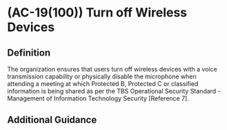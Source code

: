 
# (AC-19(100)) Turn off Wireless Devices

## Definition

The organization ensures that users turn off wireless devices with a voice transmission capability or physically disable the microphone when attending a meeting at which Protected B, Protected C or classified information is being shared as per the TBS Operational Security Standard - Management of Information Technology Security [Reference 7].

## Additional Guidance


